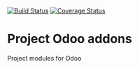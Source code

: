 [![Build Status](https://travis-ci.org/avanzosc/project-addons.svg?branch=11.0)](https://travis-ci.org/avanzosc/project-addons)
[![Coverage Status](https://coveralls.io/repos/github/avanzosc/project-addons/badge.svg?branch=11.0)](https://coveralls.io/github/avanzosc/project-addons?branch=11.0)

Project Odoo addons
===================

Project modules for Odoo


